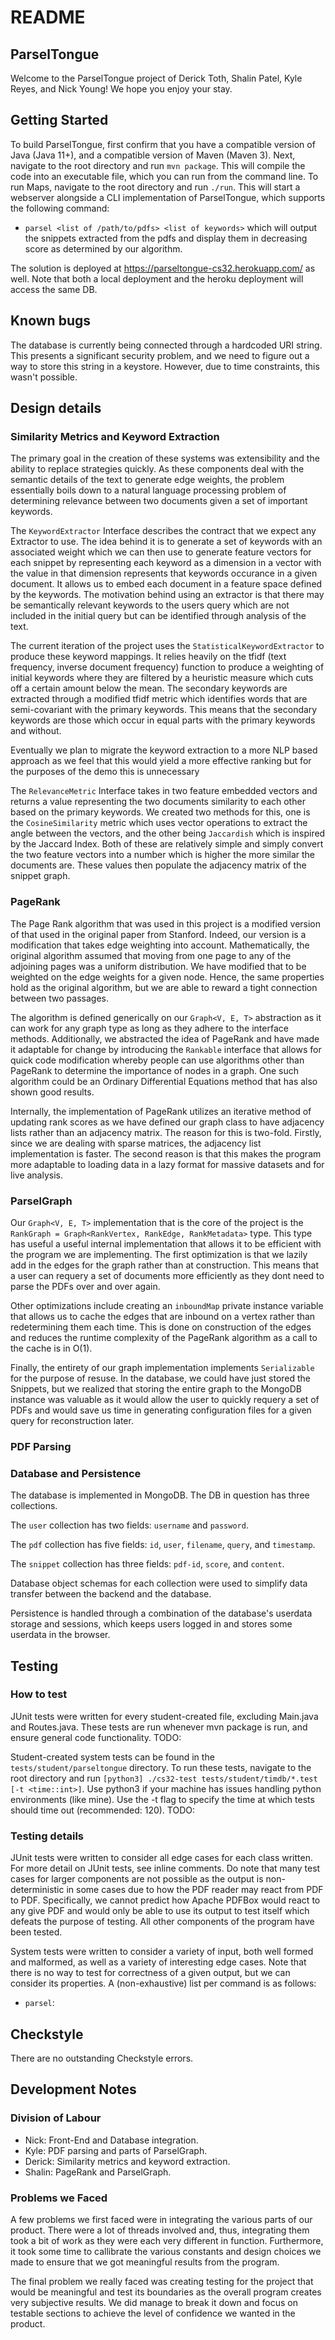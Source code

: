 # README

## ParselTongue

Welcome to the ParselTongue project of Derick Toth, Shalin Patel, Kyle Reyes, and Nick Young! We hope you enjoy your stay.

## Getting Started

To build ParselTongue, first confirm that you have a compatible version of Java (Java 11+), and a compatible version of Maven (Maven 3). Next, navigate to the root directory and run `mvn package`. This will compile the code into an executable file, which you can run from the command line. To run Maps, navigate to the root directory and run `./run`. This will start a webserver alongside a CLI implementation of ParselTongue, which supports the following command:

- `parsel <list of /path/to/pdfs> <list of keywords>` which will output the snippets extracted from the pdfs and display them in decreasing score as determined by our algorithm.

The solution is deployed at https://parseltongue-cs32.herokuapp.com/ as well. Note that both a local deployment and the heroku deployment will access the same DB.

## Known bugs

The database is currently being connected through a hardcoded URI string. This presents a significant security problem, and we need to figure out a way to store this string in a keystore. However, due to time constraints, this wasn't possible.

## Design details

### Similarity Metrics and Keyword Extraction

The primary goal in the creation of these systems was extensibility and the ability to replace strategies quickly. As these components deal with the semantic details of the text to generate edge weights, the problem essentially boils down to a natural language processing problem of determining relevance between two documents given a set of important keywords.

The `KeywordExtractor` Interface describes the contract that we expect any Extractor to use. The idea behind it is to generate a set of keywords with an associated weight which we can then use to generate feature vectors for each snippet by representing each keyword as a dimension in a vector with the value in that dimension represents that keywords occurance in a given document. It allows us to embed each document in a feature space defined by the keywords. The motivation behind using an extractor is that there may be semantically relevant keywords to the users query which are not included in the initial query but can be identified through analysis of the text.

The current iteration of the project uses the `StatisticalKeywordExtractor` to produce these keyword mappings. It relies heavily on the tfidf (text frequency, inverse document frequency) function to produce a weighting of initial keywords where they are filtered by a heuristic measure which cuts off a certain amount below the mean. The secondary keywords are extracted through a modified tfidf metric which identifies words that are semi-covariant with the primary keywords. This means that the secondary keywords are those which occur in equal parts with the primary keywords and without.

Eventually we plan to migrate the keyword extraction to a more NLP based approach as we feel that this would yield a more effective ranking but for the purposes of the demo this is unnecessary

The `RelevanceMetric` Interface takes in two feature embedded vectors and returns a value representing the two documents similarity to each other based on the primary keywords. We created two methods for this, one is the `CosineSimilarity` metric which uses vector operations to extract the angle between the vectors, and the other being `Jaccardish` which is inspired by the Jaccard Index. Both of these are relatively simple and simply convert the two feature vectors into a number which is higher the more similar the documents are. These values then populate the adjacency matrix of the snippet graph.

### PageRank

The Page Rank algorithm that was used in this project is a modified version of that used in the original paper from Stanford. Indeed, our version is a modification that takes edge weighting into account. Mathematically, the original algorithm assumed that moving from one page to any of the adjoining pages was a uniform distribution. We have modified that to be weighted on the edge weights for a given node. Hence, the same properties hold as the original algorithm, but we are able to reward a tight connection between two passages.

The algorithm is defined generically on our `Graph<V, E, T>` abstraction as it can work for any graph type as long as they adhere to the interface methods. Additionally, we abstracted the idea of PageRank and have made it adaptable for change by introducing the `Rankable` interface that allows for quick code modification whereby people can use algorithms other than PageRank to determine the importance of nodes in a graph. One such algorithm could be an Ordinary Differential Equations method that has also shown good results.

Internally, the implementation of PageRank utilizes an iterative method of updating rank scores as we have defined our graph class to have adjacency lists rather than an adjacency matrix. The reason for this is two-fold. Firstly, since we are dealing with sparse matrices, the adjacency list implementation is faster. The second reason is that this makes the program more adaptable to loading data in a lazy format for massive datasets and for live analysis.

### ParselGraph

Our `Graph<V, E, T>` implementation that is the core of the project is the `RankGraph = Graph<RankVertex, RankEdge, RankMetadata>` type. This type has useful a useful internal implementation that allows it to be efficient with the program we are implementing. The first optimization is that we lazily add in the edges for the graph rather than at construction. This means that a user can requery a set of documents more efficiently as they dont need to parse the PDFs over and over again.

Other optimizations include creating an `inboundMap` private instance variable that allows us to cache the edges that are inbound on a vertex rather than redetermining them each time. This is done on construction of the edges and reduces the runtime complexity of the PageRank algorithm as a call to the cache is in O(1).

Finally, the entirety of our graph implementation implements `Serializable` for the purpose of resuse. In the database, we could have just stored the Snippets, but we realized that storing the entire graph to the MongoDB instance was valuable as it would allow the user to quickly requery a set of PDFs and would save us time in generating configuration files for a given query for reconstruction later.

### PDF Parsing

### Database and Persistence

The database is implemented in MongoDB. The DB in question has three collections.

The `user` collection has two fields: `username` and `password`.

The `pdf` collection has five fields: `id`, `user`, `filename`, `query`, and `timestamp`.

The `snippet` collection has three fields: `pdf-id`, `score`, and `content`.

Database object schemas for each collection were used to simplify data transfer between the backend and the database.

Persistence is handled through a combination of the database's userdata storage and sessions, which keeps users logged in and stores some userdata in the browser.

## Testing

### How to test

JUnit tests were written for every student-created file, excluding Main.java and Routes.java. These tests are run whenever mvn package is run, and ensure general code functionality. TODO:

Student-created system tests can be found in the `tests/student/parseltongue` directory. To run these tests, navigate to the root directory and run `[python3] ./cs32-test tests/student/timdb/*.test [-t <time::int>]`. Use python3 if your machine has issues handling python environments (like mine). Use the -t flag to specify the time at which tests should time out (recommended: 120). TODO:

### Testing details

JUnit tests were written to consider all edge cases for each class written. For more detail on JUnit tests, see inline comments. Do note that many test cases for larger components are not possible as the output is non-deterministic in some cases due to how the PDF reader may react from PDF to PDF. Specifically, we cannot predict how Apache PDFBox would react to any give PDF and would only be able to use its output to test itself which defeats the purpose of testing. All other components of the program have been tested.

System tests were written to consider a variety of input, both well formed and malformed, as well as a variety of interesting edge cases. Note that there is no way to test for correctness of a given output, but we can consider its properties. A (non-exhaustive) list per command is as follows:

- `parsel`:

## Checkstyle

There are no outstanding Checkstyle errors.

## Development Notes

### Division of Labour

- Nick: Front-End and Database integration.
- Kyle: PDF parsing and parts of ParselGraph.
- Derick: Similarity metrics and keyword extraction.
- Shalin: PageRank and ParselGraph.

### Problems we Faced

A few problems we first faced were in integrating the various parts of our product. There were a lot of threads involved and, thus, integrating them took a bit of work as they were each very different in function. Furthermore, it took some time to callibrate the various constants and design choices we made to ensure that we got meaningful results from the program.

The final problem we really faced was creating testing for the project that would be meaningful and test its boundaries as the overall program creates very subjective results. We did manage to break it down and focus on testable sections to achieve the level of confidence we wanted in the product.
